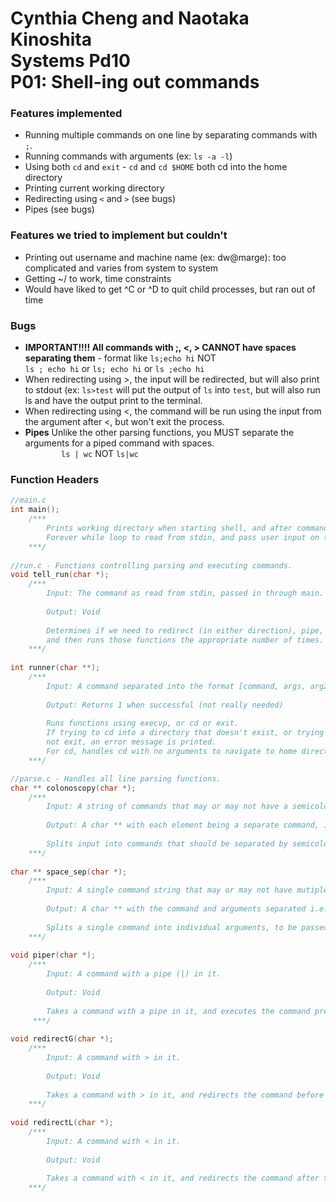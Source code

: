 # Cynthia Cheng and Naotaka Kinoshita<br>Systems Pd10<br>P01: Shell-ing out commands

<h3>Features implemented</h3>
    <ul>
        <li>Running multiple commands on one line by separating commands with <code>;</code>.
        <li>Running commands with arguments (ex: <code>ls -a -l</code>)</li>
    <li>Using both <code>cd</code> and <code>exit</code> - <code>cd</code> and <code>cd $HOME</code> both cd into the home directory</li>
        <li>Printing current working directory</li>
        <li>Redirecting using <code><</code> and <code>></code> (see bugs)</li>
        <li>Pipes (see bugs)</li>
    </ul>
<h3>Features we tried to implement but couldn't</h3>
    <ul>
        <li>Printing out username and machine name (ex: dw@marge): too complicated and varies from system to system</li>
        <li>Getting ~/ to work, time constraints</li>
        <li>Would have liked to get ^C or ^D to quit child processes, but ran out of time</li>
    </ul>

<h3>Bugs</h3>
    <ul>
        <li><b>IMPORTANT!!!! All commands with ;, <, > CANNOT have spaces separating them</b> - format like <code>ls;echo hi</code> NOT <br><code>ls ; echo hi</code> or <code>ls; echo hi</code> or <code>ls ;echo hi</code></li>
        <li>When redirecting using >, the input will be redirected, but will also print to stdout (ex: <code>ls>test</code> will put the output of <code>ls</code> into <code>test</code>, but will also run ls and have the output print to the terminal.</li>
        <li>When redirecting using <, the command will be run using the input from the argument after <, but won't exit the process.</li>
    <li><b>Pipes</b> Unlike the other parsing functions, you MUST separate the arguments for a piped command with spaces. <code>
        ls | wc</code> NOT <code>ls|wc</code></li>
    </ul>
<h3>Function Headers</h3>

```C
//main.c
int main();
    /***
        Prints working directory when starting shell, and after commands are executed.
        Forever while loop to read from stdin, and pass user input on to tell_run, where commands are run.
    ***/
    
//run.c - Functions controlling parsing and executing commands.
void tell_run(char *);
    /***
        Input: The command as read from stdin, passed in through main.
        
        Output: Void
        
        Determines if we need to redirect (in either direction), pipe, or split on semicolons, 
        and then runs those functions the appropriate number of times.
    ***/
    
int runner(char **);
    /***
        Input: A command separated into the format [command, args, arg2, ...]
        
        Output: Returns 1 when successful (not really needed)
        
        Runs functions using execvp, or cd or exit.
        If trying to cd into a directory that doesn't exist, or trying to run a command that does
        not exit, an error message is printed.
        For cd, handles cd with no arguments to navigate to home directory (same result as typing cd $HOME), and cd with arguments.
    ***/

//parse.c - Handles all line parsing functions.
char ** colonoscopy(char *);
    /***
        Input: A string of commands that may or may not have a semicolon in it.
        
        Output: A char ** with each element being a separate command, i.e ["ls -a", "cd .."]
        
        Splits input into commands that should be separated by semicolons, and puts individual commands into a char **.
    ***/
    
char ** space_sep(char *);
    /***
        Input: A single command string that may or may not have mutiple arguments.
        
        Output: A char ** with the command and arguments separated i.e. ["ls", "-a", "-l"]
        
        Splits a single command into individual arguments, to be passed on to runner, which will then execute the command.
    ***/
    
void piper(char *);
    /***
        Input: A command with a pipe (|) in it.
        
        Output: Void
        
        Takes a command with a pipe in it, and executes the command preceding the pipe into the file after the pipe.
     ***/
     
void redirectG(char *);
    /***
        Input: A command with > in it.
        
        Output: Void
        
        Takes a command with > in it, and redirects the command before the > into the command after it.
    ***/
    
void redirectL(char *);
    /***
        Input: A command with < in it.
        
        Output: Void
        
        Takes a command with < in it, and redirects the command after the < into the command before it.
    ***/
```
